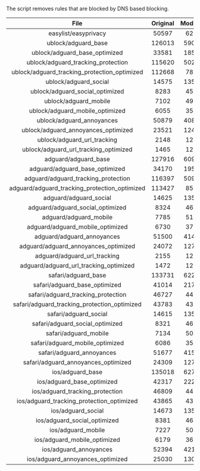 The script removes rules that are blocked by DNS based blocking.


| File | Original | Modified |
|:----:|:-----:|:-----:|
| easylist/easyprivacy | 50597 | 6269 |
| ublock/adguard_base | 126013 | 59002 |
| ublock/adguard_base_optimized | 33581 | 18509 |
| ublock/adguard_tracking_protection | 115620 | 50273 |
| ublock/adguard_tracking_protection_optimized | 112668 | 7860 |
| ublock/adguard_social | 14575 | 13503 |
| ublock/adguard_social_optimized | 8283 | 4599 |
| ublock/adguard_mobile | 7102 | 4968 |
| ublock/adguard_mobile_optimized | 6055 | 3541 |
| ublock/adguard_annoyances | 50879 | 40899 |
| ublock/adguard_annoyances_optimized | 23521 | 12410 |
| ublock/adguard_url_tracking | 2148 | 1281 |
| ublock/adguard_url_tracking_optimized | 1465 | 1278 |
| adguard/adguard_base | 127916 | 60974 |
| adguard/adguard_base_optimized | 34170 | 19526 |
| adguard/adguard_tracking_protection | 116397 | 50990 |
| adguard/adguard_tracking_protection_optimized | 113427 | 8564 |
| adguard/adguard_social | 14625 | 13560 |
| adguard/adguard_social_optimized | 8324 | 4642 |
| adguard/adguard_mobile | 7785 | 5146 |
| adguard/adguard_mobile_optimized | 6730 | 3712 |
| adguard/adguard_annoyances | 51500 | 41458 |
| adguard/adguard_annoyances_optimized | 24072 | 12710 |
| adguard/adguard_url_tracking | 2155 | 1288 |
| adguard/adguard_url_tracking_optimized | 1472 | 1285 |
| safari/adguard_base | 133731 | 62243 |
| safari/adguard_base_optimized | 41014 | 21765 |
| safari/adguard_tracking_protection | 46727 | 4461 |
| safari/adguard_tracking_protection_optimized | 43783 | 4318 |
| safari/adguard_social | 14615 | 13544 |
| safari/adguard_social_optimized | 8321 | 4629 |
| safari/adguard_mobile | 7134 | 5007 |
| safari/adguard_mobile_optimized | 6086 | 3574 |
| safari/adguard_annoyances | 51677 | 41560 |
| safari/adguard_annoyances_optimized | 24309 | 12789 |
| ios/adguard_base | 135018 | 62747 |
| ios/adguard_base_optimized | 42317 | 22265 |
| ios/adguard_tracking_protection | 46809 | 4468 |
| ios/adguard_tracking_protection_optimized | 43865 | 4325 |
| ios/adguard_social | 14673 | 13576 |
| ios/adguard_social_optimized | 8381 | 4643 |
| ios/adguard_mobile | 7227 | 5048 |
| ios/adguard_mobile_optimized | 6179 | 3612 |
| ios/adguard_annoyances | 52394 | 42169 |
| ios/adguard_annoyances_optimized | 25030 | 13089 |